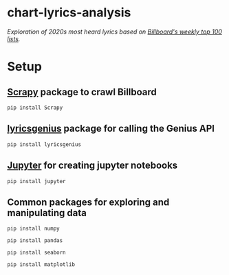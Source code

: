 # chart-lyrics-analysis
*Exploration of 2020s most heard lyrics based on [Billboard's weekly top 100 lists](https://www.billboard.com/charts/hot-100/2020-01-04).*

# Setup
## [Scrapy](https://scrapy.org/) package to crawl Billboard
`pip install Scrapy`

## [lyricsgenius](https://pypi.org/project/lyricsgenius/) package for calling the Genius API
`pip install lyricsgenius`

## [Jupyter](https://jupyter.org/) for creating jupyter notebooks
`pip install jupyter`

## Common packages for exploring and manipulating data
`pip install numpy`

`pip install pandas`

`pip install seaborn`

`pip install matplotlib`
